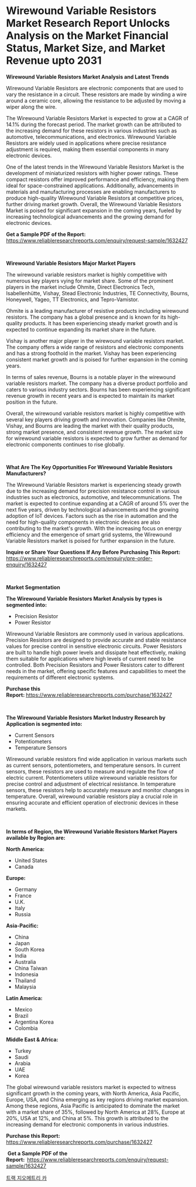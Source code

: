 <p><h1>Wirewound Variable Resistors Market Research Report Unlocks Analysis on the Market Financial Status, Market Size, and Market Revenue upto 2031</h1></p><p><strong>Wirewound Variable Resistors Market Analysis and Latest Trends</strong></p>
<p><p>Wirewound Variable Resistors are electronic components that are used to vary the resistance in a circuit. These resistors are made by winding a wire around a ceramic core, allowing the resistance to be adjusted by moving a wiper along the wire.</p><p>The Wirewound Variable Resistors Market is expected to grow at a CAGR of 14.1% during the forecast period. The market growth can be attributed to the increasing demand for these resistors in various industries such as automotive, telecommunications, and electronics. Wirewound Variable Resistors are widely used in applications where precise resistance adjustment is required, making them essential components in many electronic devices.</p><p>One of the latest trends in the Wirewound Variable Resistors Market is the development of miniaturized resistors with higher power ratings. These compact resistors offer improved performance and efficiency, making them ideal for space-constrained applications. Additionally, advancements in materials and manufacturing processes are enabling manufacturers to produce high-quality Wirewound Variable Resistors at competitive prices, further driving market growth. Overall, the Wirewound Variable Resistors Market is poised for significant expansion in the coming years, fueled by increasing technological advancements and the growing demand for electronic devices.</p></p>
<p><strong>Get a Sample PDF of the Report:&nbsp;</strong> <a href="https://www.reliableresearchreports.com/enquiry/request-sample/1632427">https://www.reliableresearchreports.com/enquiry/request-sample/1632427</a></p>
<p>&nbsp;</p>
<p><strong>Wirewound Variable Resistors Major Market Players</strong></p>
<p><p>The wirewound variable resistors market is highly competitive with numerous key players vying for market share. Some of the prominent players in the market include Ohmite, Direct Electronics Tech, Isabellenhütte, Vishay, Stead Electronic Industries, TE Connectivity, Bourns, Honeywell, Yageo, TT Electronics, and Tepro-Vamistor.</p><p>Ohmite is a leading manufacturer of resistive products including wirewound resistors. The company has a global presence and is known for its high-quality products. It has been experiencing steady market growth and is expected to continue expanding its market share in the future.</p><p>Vishay is another major player in the wirewound variable resistors market. The company offers a wide range of resistors and electronic components and has a strong foothold in the market. Vishay has been experiencing consistent market growth and is poised for further expansion in the coming years.</p><p>In terms of sales revenue, Bourns is a notable player in the wirewound variable resistors market. The company has a diverse product portfolio and caters to various industry sectors. Bourns has been experiencing significant revenue growth in recent years and is expected to maintain its market position in the future.</p><p>Overall, the wirewound variable resistors market is highly competitive with several key players driving growth and innovation. Companies like Ohmite, Vishay, and Bourns are leading the market with their quality products, strong market presence, and consistent revenue growth. The market size for wirewound variable resistors is expected to grow further as demand for electronic components continues to rise globally.</p></p>
<p>&nbsp;</p>
<p><strong>What Are The Key Opportunities For Wirewound Variable Resistors Manufacturers?</strong></p>
<p><p>The Wirewound Variable Resistors market is experiencing steady growth due to the increasing demand for precision resistance control in various industries such as electronics, automotive, and telecommunications. The market is expected to continue expanding at a CAGR of around 5% over the next five years, driven by technological advancements and the growing adoption of IoT devices. Factors such as the rise in automation and the need for high-quality components in electronic devices are also contributing to the market's growth. With the increasing focus on energy efficiency and the emergence of smart grid systems, the Wirewound Variable Resistors market is poised for further expansion in the future.</p></p>
<p><strong>Inquire or Share Your Questions If Any Before Purchasing This Report:</strong> <a href="https://www.reliableresearchreports.com/enquiry/pre-order-enquiry/1632427">https://www.reliableresearchreports.com/enquiry/pre-order-enquiry/1632427</a></p>
<p>&nbsp;</p>
<p><strong>Market Segmentation</strong></p>
<p><strong>The Wirewound Variable Resistors Market Analysis by types is segmented into:</strong></p>
<p><ul><li>Precision Resistor</li><li>Power Resistor</li></ul></p>
<p><p>Wirewound Variable Resistors are commonly used in various applications. Precision Resistors are designed to provide accurate and stable resistance values for precise control in sensitive electronic circuits. Power Resistors are built to handle high power levels and dissipate heat effectively, making them suitable for applications where high levels of current need to be controlled. Both Precision Resistors and Power Resistors cater to different needs in the market, offering specific features and capabilities to meet the requirements of different electronic systems.</p></p>
<p><strong>Purchase this Report:&nbsp;</strong><a href="https://www.reliableresearchreports.com/purchase/1632427">https://www.reliableresearchreports.com/purchase/1632427</a></p>
<p>&nbsp;</p>
<p><strong>The Wirewound Variable Resistors Market Industry Research by Application is segmented into:</strong></p>
<p><ul><li>Current Sensors</li><li>Potentiometers</li><li>Temperature Sensors</li></ul></p>
<p><p>Wirewound variable resistors find wide application in various markets such as current sensors, potentiometers, and temperature sensors. In current sensors, these resistors are used to measure and regulate the flow of electric current. Potentiometers utilize wirewound variable resistors for precise control and adjustment of electrical resistance. In temperature sensors, these resistors help to accurately measure and monitor changes in temperature. Overall, wirewound variable resistors play a crucial role in ensuring accurate and efficient operation of electronic devices in these markets.</p></p>
<p>&nbsp;</p>
<p><strong>In terms of Region, the Wirewound Variable Resistors Market Players available by Region are:</strong></p>
<p>
    <p> <strong> North America: </strong>
        <ul>
            <li>United States</li>
            <li>Canada</li>
        </ul>
        </p> 
    <p> <strong> Europe: </strong>
        <ul>
            <li>Germany</li>
            <li>France</li>
            <li>U.K.</li>
            <li>Italy</li>
            <li>Russia</li>
        </ul>
        </p> 
    <p> <strong> Asia-Pacific: </strong>
        <ul>
            <li>China</li>
            <li>Japan</li>
            <li>South Korea</li>
            <li>India</li>
            <li>Australia</li>
            <li>China Taiwan</li>
            <li>Indonesia</li>
            <li>Thailand</li>
            <li>Malaysia</li>
        </ul>
        </p> 
    <p> <strong> Latin America: </strong>
        <ul>
            <li>Mexico</li>
            <li>Brazil</li>
            <li>Argentina Korea</li>
            <li>Colombia</li>
        </ul>
        </p> 
    <p> <strong> Middle East & Africa: </strong>
        <ul>
            <li>Turkey</li>
            <li>Saudi</li>
            <li>Arabia</li>
            <li>UAE</li>
            <li>Korea</li>
        </ul>
    </p>
    </p>
<p><p>The global wirewound variable resistors market is expected to witness significant growth in the coming years, with North America, Asia Pacific, Europe, USA, and China emerging as key regions driving market expansion. Among these regions, Asia Pacific is anticipated to dominate the market with a market share of 35%, followed by North America at 28%, Europe at 20%, USA at 12%, and China at 5%. This growth is attributed to the increasing demand for electronic components in various industries.</p></p>
<p><strong>Purchase this Report: </strong><a href="https://www.reliableresearchreports.com/purchase/1632427">https://www.reliableresearchreports.com/purchase/1632427</a></p>
<p>&nbsp;<strong>Get a Sample PDF of the Report:&nbsp;&nbsp;</strong><a href="https://www.reliableresearchreports.com/enquiry/request-sample/1632427">https://www.reliableresearchreports.com/enquiry/request-sample/1632427</a></p>
<p><strong></strong></p>
<p><p><a href="https://github.com/laholand/Market-Research-Report-List-3/blob/main/243189710159.md">트랙 지오메트리 카</a></p></p>